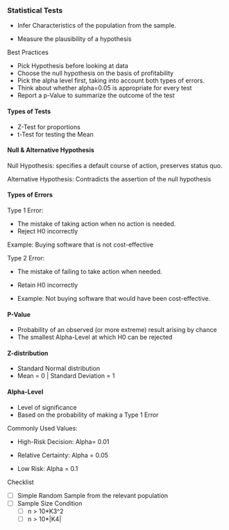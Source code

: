 ### Statistical Tests

* Infer Characteristics of the population from the sample.

* Measure the plausibility of a hypothesis

Best Practices

* Pick Hypothesis before looking at data
* Choose the null hypothesis on the basis of profitability
* Pick the alpha level first, taking into account both types of errors.
* Think about whether alpha=0.05 is appropriate for every test
* Report a p-Value to summarize the outcome of the test

#### Types of Tests

* Z-Test for proportions
* t-Test for testing the Mean

#### Null & Alternative Hypothesis

Null Hypothesis: specifies a default course of action, preserves status quo.

Alternative Hypothesis: Contradicts the assertion of the null hypothesis

#### Types of Errors

Type 1 Error:

* The mistake of taking action when no action is needed.
* Reject H0 incorrectly

Example: Buying software that is not cost-effective

Type 2 Error:

* The mistake of failing to take action when needed.
* Retain H0 incorrectly


* Example: Not buying software that would have been cost-effective.

#### P-Value

* Probability of an observed (or more extreme) result arising by chance
* The smallest Alpha-Level at which H0 can be rejected

#### Z-distribution

- Standard Normal distribution
- Mean = 0 | Standard Deviation = 1

#### Alpha-Level

* Level of significance
* Based on the probability of making a Type 1 Error

Commonly Used Values:

* High-Risk Decision: Alpha= 0.01
* Relative Certainty: Alpha = 0.05


* Low Risk: Alpha = 0.1

Checklist

* [ ] Simple Random Sample from the relevant population
* [ ] Sample Size Condition
  - [ ] n > 10*K3^2
  - [ ] n > 10*|K4|
